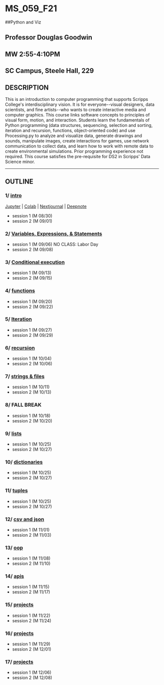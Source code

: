# MS_059_F21
##Python and Viz
## Professor Douglas Goodwin
## MW 2:55-4:10PM
## SC Campus, Steele Hall, 229

## DESCRIPTION
This is an introduction to computer programming that supports Scripps College's interdisciplinary vision. It is for everyone--visual designers, data scientists, and fine artists--who wants to create interactive media and computer graphics. This course links software concepts to principles of visual form, motion, and interaction. Students learn the fundamentals of Python programming (data structures, sequencing, selection and sorting, iteration and recursion, functions, object-oriented code) and use Processing.py to analyze and visualize data, generate drawings and sounds, manipulate images, create interactions for games, use network communication to collect data, and learn how to work with remote data to create environmental simulations. Prior programming experience not required. This course satisfies the pre-requisite for DS2 in Scripps' Data Science minor.

---
## OUTLINE

### 1/ [intro](01_intro)

[Jupyter](https://github.com/scrippscollege/MS_059_F21/blob/main/01_intro/PY4E_01.ipynb) | 
[Colab](https://colab.research.google.com/github/scrippscollege/MS_059_F21/blob/main/01_intro/PY4E_01.ipynb) | 
[Nextjournal](https://github.nextjournal.com/scrippscollege/MS_059_F21/tree/01_intro/PY4E_01.ipynb) | 
[Deepnote](https://deepnote.com/launch?url=https://github.com/scrippscollege/MS_059_F21/blob/main/01_intro/PY4E_01.ipynb)

- session 1 (M 08/30)
- session 2 (M 09/01)

### 2/ [Variables, Expressions, & Statements](02_ves)
- session 1 (M 09/06) NO CLASS: Labor Day
- session 2 (M 09/08)

### 3/ [Conditional execution](03_conditional)
- session 1 (M 09/13)
- session 2 (M 09/15)

### 4/ [functions](04_functions)
- session 1 (M 09/20)
- session 2 (M 09/22)

### 5/ [Iteration](05_iteration)
- session 1 (M 09/27)
- session 2 (M 09/29)

### 6/ [recursion](06_recursion)
- session 1 (M 10/04)
- session 2 (M 10/06)

### 7/ [strings & files](07_files)
- session 1 (M 10/11)
- session 2 (M 10/13)

### 8/ FALL BREAK
- session 1 (M 10/18)
- session 2 (M 10/20)

### 9/ [lists](08_lists)
- session 1 (M 10/25)
- session 2 (M 10/27)

### 10/ [dictionaries](09_dictionaries)
- session 1 (M 10/25)
- session 2 (M 10/27)

### 11/ [tuples](10_tuples)
- session 1 (M 10/25)
- session 2 (M 10/27)

### 12/ [csv and json](11_csv+json)
- session 1 (M 11/01)
- session 2 (M 11/03)

### 13/ [oop](12_oop)
- session 1 (M 11/08)
- session 2 (M 11/10)

### 14/ [apis](13_apis)
- session 1 (M 11/15)
- session 2 (M 11/17)

### 15/ [projects](15_projects)
- session 1 (M 11/22)
- session 2 (M 11/24)

### 16/ [projects](16_projects)
- session 1 (M 11/29)
- session 2 (M 12/01)

### 17/ [projects](17_projects)
- session 1 (M 12/06)
- session 2 (M 12/08)